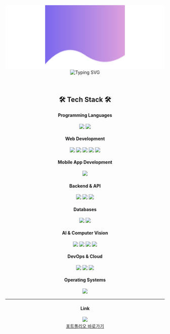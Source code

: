 <div align="center">
  <img src="headerImage.svg" width="800" height="200" alt="Background">
  <img src="https://readme-typing-svg.demolab.com/?lines=Soo+Github;한+발자국...+한+발자국...&font=Nanum+Gothic&color=FFFFFF&size=40&left=true&vCenter=true&width=700&height=100" alt="Typing SVG" />
</div>
<br>
<br>
<div align="center">

## 🛠 Tech Stack 🛠

<!-- 프로그래밍 언어 -->
<h4>Programming Languages</h4>
<img src="https://img.shields.io/badge/Python-3776AB?style=for-the-badge&logo=Python&logoColor=white"/>
<img src="https://img.shields.io/badge/JavaScript-F7DF1E?style=for-the-badge&logo=JavaScript&logoColor=black"/>

<!-- 웹 개발 -->
<h4>Web Development</h4>
<img src="https://img.shields.io/badge/HTML5-E34F26?style=for-the-badge&logo=HTML5&logoColor=white"/>
<img src="https://img.shields.io/badge/CSS3-1572B6?style=for-the-badge&logo=CSS3&logoColor=white"/>
<img src="https://img.shields.io/badge/React-61DAFB?style=for-the-badge&logo=React&logoColor=black"/>
<img src="https://img.shields.io/badge/Next.js-000000?style=for-the-badge&logo=Next.js&logoColor=white"/>
<img src="https://img.shields.io/badge/Node.js-339933?style=for-the-badge&logo=Node.js&logoColor=white"/>

<!-- 모바일 앱 개발 -->
<h4>Mobile App Development</h4>
<img src="https://img.shields.io/badge/React_Native-61DAFB?style=for-the-badge&logo=React&logoColor=black"/>

<!-- 백엔드 및 API -->
<h4>Backend & API</h4>
<img src="https://img.shields.io/badge/Express.js-000000?style=for-the-badge&logo=Express&logoColor=white"/>
<img src="https://img.shields.io/badge/FastAPI-009688?style=for-the-badge&logo=FastAPI&logoColor=white"/>
<img src="https://img.shields.io/badge/Nginx-009639?style=for-the-badge&logo=Nginx&logoColor=white"/>

<!-- 데이터베이스 -->
<h4>Databases</h4>
<img src="https://img.shields.io/badge/SQL-4479A1?style=for-the-badge&logo=MySQL&logoColor=white"/>
<img src="https://img.shields.io/badge/MongoDB-47A248?style=for-the-badge&logo=MongoDB&logoColor=white"/>

<!-- 인공지능 및 컴퓨터 비전 -->
<h4>AI & Computer Vision</h4>
<img src="https://img.shields.io/badge/PyTorch-EE4C2C?style=for-the-badge&logo=PyTorch&logoColor=white"/>
<img src="https://img.shields.io/badge/TensorFlow-FF6F00?style=for-the-badge&logo=TensorFlow&logoColor=white"/>
<img src="https://img.shields.io/badge/OpenCV-5C3EE8?style=for-the-badge&logo=OpenCV&logoColor=white"/>
<img src="https://img.shields.io/badge/OCR-4285F4?style=for-the-badge&logo=Google&logoColor=white"/>

<!-- DevOps 및 클라우드 -->
<h4>DevOps & Cloud</h4>
<img src="https://img.shields.io/badge/Docker-2496ED?style=for-the-badge&logo=Docker&logoColor=white"/>
<img src="https://img.shields.io/badge/AWS-232F3E?style=for-the-badge&logo=Amazon-AWS&logoColor=white"/>
<img src="https://img.shields.io/badge/Git-F05032?style=for-the-badge&logo=Git&logoColor=white"/>

<!-- 운영 체제 -->
<h4>Operating Systems</h4>
<img src="https://img.shields.io/badge/Ubuntu-E95420?style=for-the-badge&logo=Ubuntu&logoColor=white"/>

<hr>
<!-- Link -->
<h4>Link</h4>
<img src="https://img.shields.io/badge/Notion-000000?style=for-the-badge&logo=Notion&logoColor=white"/>
<br>
<a href="https://natural-individual-6b9.notion.site/Portfolio-57d99fe9d9a04169ae1e9e282a17645e?pvs=4">포트폴리오 바로가기</a>

</div>



<!--
**DEVholder/DEVholder** is a ✨ _special_ ✨ repository because its `README.md` (this file) appears on your GitHub profile.

Here are some ideas to get you started:

- 🔭 I’m currently working on ...
- 🌱 I’m currently learning ...
- 👯 I’m looking to collaborate on ...
- 🤔 I’m looking for help with ...
- 💬 Ask me about ...
- 📫 How to reach me: ...
- 😄 Pronouns: ...
- ⚡ Fun fact: ...
-->
